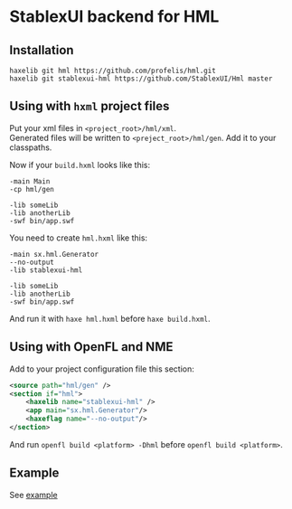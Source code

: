 StablexUI backend for HML
=========================

Installation
----------------
```
haxelib git hml https://github.com/profelis/hml.git
haxelib git stablexui-hml https://github.com/StablexUI/Hml master
```

Using with `hxml` project files
-------------------------------
Put your xml files in `<project_root>/hml/xml`.  
Generated files will be written to `<preject_root>/hml/gen`. Add it to your classpaths.

Now if your `build.hxml` looks like this:
```
-main Main
-cp hml/gen

-lib someLib
-lib anotherLib
-swf bin/app.swf
```
You need to create `hml.hxml` like this:
```
-main sx.hml.Generator
--no-output
-lib stablexui-hml

-lib someLib
-lib anotherLib
-swf bin/app.swf
```
And run it with `haxe hml.hxml` before `haxe build.hxml`.


Using with OpenFL and NME
-------------------------
Add to your project configuration file this section:
```xml
<source path="hml/gen" />
<section if="hml">
    <haxelib name="stablexui-hml" />
    <app main="sx.hml.Generator"/>
    <haxeflag name="--no-output"/>
</section>
```
And run `openfl build <platform> -Dhml` before `openfl build <platform>`.


Example
-----------
See [example](https://github.com/StablexUI/Examples/tree/master/hml/)